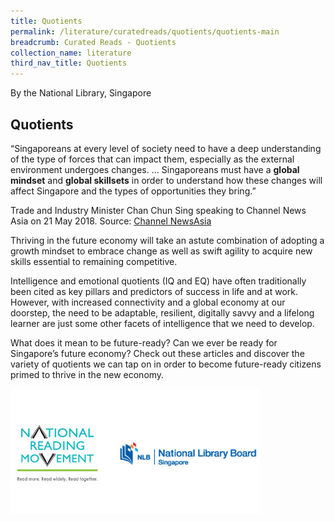 ```yaml
---
title: Quotients
permalink: /literature/curatedreads/quotients/quotients-main
breadcrumb: Curated Reads - Quotients
collection_name: literature
third_nav_title: Quotients
---
```


By the National Library, Singapore

## **Quotients**

“Singaporeans at every level of society need to have a deep understanding of the type of forces that can impact them, especially as the external environment undergoes changes. ... Singaporeans must have a **global mindset** and **global skillsets** in order to understand how these changes will affect Singapore and the types of opportunities they bring.”
 
Trade and Industry Minister Chan Chun Sing speaking to Channel News Asia on 21 May 2018.
Source: [Channel NewsAsia](https://www.channelnewsasia.com/news/singapore/singaporeans-must-have-global-mindset-global-skillsets-chan-chun-10255202)

Thriving in the future economy will take an astute combination of adopting a growth mindset to embrace change as well as swift agility to acquire new skills essential to remaining competitive.

Intelligence and emotional quotients (IQ and EQ) have often traditionally been cited as key pillars and predictors of success in life and at work. However, with increased connectivity and a global economy at our doorstep, the need to be adaptable, resilient, digitally savvy and a lifelong learner are just some other facets of intelligence that we need to develop.

What does it mean to be future-ready? Can we ever be ready for Singapore’s future economy? Check out these articles and discover the variety of quotients we can tap on in order to become future-ready citizens primed to thrive in the new economy.




![Logos image](/images/literature/curatedreads/logos-updated.jpeg)